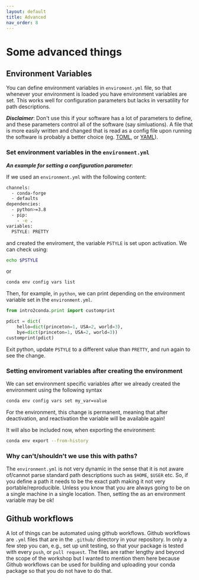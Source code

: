 ```yaml
---
layout: default
title: Advanced
nav_order: 8
---
```


# Some advanced things

## Environment Variables

You can define environment variables in `enviroment.yml` file, so that
whenever your environment is loaded you have environment variables are set. This
works well for configuration parameters but lacks in versatility for path
descriptions.

***Disclaimer***: Don't use this if your software has a lot of parameters to
define, and these parameters control all of the software (say simluations). A
file that is more easily written and changed that is read as a config file upon
running the software is probably a better choice (eg.
[TOML](https://toml.io/en/), or [YAML](https://yaml.org)).

### Set environment variables in the `environment.yml`

***An example for setting a configuration parameter***:

If we used an `environment.yml` with the following content:

```bash
channels:
  - conda-forge
  - defaults
dependencies:
  - python>=3.8
  - pip:
    - -e .
variables:
  PSTYLE: PRETTY
```
and created the enviroment, the variable `PSTYLE` is set upon activation. We
can check using:
```bash
echo $PSTYLE
```
or
```bash
conda env config vars list
```

Then, for example, in `python`, we can print depending on the environment
variable set in the `environment.yml`.

```python
from intro2conda.print import customprint

pdict = dict(
    hello=dict(princeton=1, USA=2, world=3), 
    bye=dict(princeton=1, USA=2, world=3))
customprint(pdict)
```

Exit python, update `PSTYLE` to a different value than `PRETTY`,
and run again to see the change.

### Setting enviroment variables after creating the environment

We can set environment specific variables after we already created the
environment using the following syntax
```bash
conda env config vars set my_var=value
```
For the environment, this change is permanent, meaning that after deactivation,
and reactivation the variable will be available again!

It will also be included now, when exporting the environment:
```bash
conda env export --from-history 
```

### Why can't/shouldn't we use this with paths?

The `environment.yml` is not very dynamic in the sense that it is not aware
of/cannot parse standard path descriptions such as `$HOME`, `$USER` etc. So, if
you define a path it needs to be the exact path making it not very
portable/reproducible. Unless you know that you are always going to be on a
single machine in a single location. Then, setting the as an environment
variable may be ok!


## Github workflows

A lot of things can be automated using github workflows. Github workflows are
`.yml` files that are in the `.github/` directory in your repository. In only a
few step you can, e.g., set up unit testing, so that your package is tested with
every `push`, or `pull request`. The files are rather lengthy and beyond the 
scope of the workshop but I wanted to mention them here because Github workflows 
can be used for building and uploading your conda package so that you do not 
have to do that.

